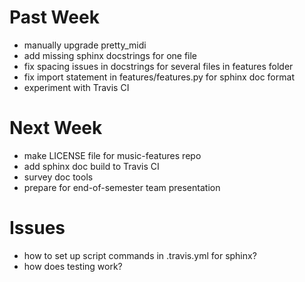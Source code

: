 # Past Week
- manually upgrade pretty_midi 
- add missing sphinx docstrings for one file 
- fix spacing issues in docstrings for several files in features folder
- fix import statement in features/features.py for sphinx doc format
- experiment with Travis CI

# Next Week
- make LICENSE file for music-features repo
- add sphinx doc build to Travis CI
- survey doc tools
- prepare for end-of-semester team presentation

# Issues
- how to set up script commands in .travis.yml for sphinx?
- how does testing work?
